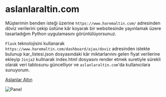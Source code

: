 # aslanlaraltin.com
Müşterimin benden isteği üzerine `https://www.haremaltin.com/` adresinden döviz verilerini çekip üstüne kâr koyarak bir websitesinde yayınlamak üzere tasarladığım Python uygulamasını görüntülüyorsunuz.

`Flask` teknolojisini kullanarak `https://www.haremaltin.com/dashboard/ajax/doviz` adresinden istekte bulunup kar_listesi.json dosyasındaki kâr miktarlarınnı gelen fiyat verilerine ekleyip `Jinja2` kullnarak index.html dosyasını render etmek suretiyle sürekli olarak veri tablosunu güncelliyor ve `aslanlaraltin.com`'da kullanıcılara sunuyorum.

[Aslanlar Altın](https://aslanlaraltin.com)

![Panel](resimler/ss.png)
